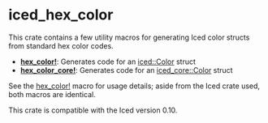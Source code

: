 # iced_hex_color
This crate contains a few utility macros for generating Iced color structs
from standard hex color codes.

- **[hex_color!]**: Generates code for an [iced::Color](https://docs.rs/iced/latest/iced/struct.Color.html) struct
- **[hex_color_core!]**: Generates code for an [iced_core::Color](https://docs.rs/iced_core/latest/iced_core/struct.Color.html) struct

See the [hex_color!] macro for usage details; aside from the Iced crate used, both macros are identical.

This crate is compatible with the Iced version 0.10.

[hex_color!]: https://docs.rs/iced-hex-color/latest/iced_hex_color/macro.hex_color.html
[hex_color_core!]: https://docs.rs/iced-hex-color/latest/iced_hex_color/macro.hex_color_core.html
